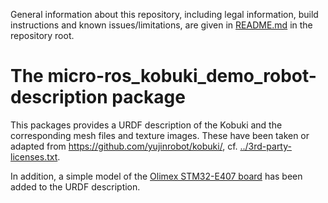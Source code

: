 General information about this repository, including legal information, build instructions and known issues/limitations, are given in [README.md](../README.md) in the repository root.

# The micro-ros_kobuki_demo_robot-description package

This packages provides a URDF description of the Kobuki and the corresponding mesh files and texture images. These have been taken or adapted from https://github.com/yujinrobot/kobuki/, cf. [../3rd-party-licenses.txt](../3rd-party-licenses.txt).

In addition, a simple model of the [Olimex STM32-E407 board](https://www.olimex.com/Products/ARM/ST/STM32-E407/open-source-hardware) has been added to the URDF description. 